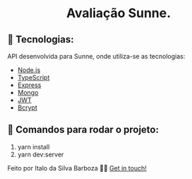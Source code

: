 <h1 align="center">
    <br />
    Avaliação Sunne.
</h1>

## 🚀 Tecnologias:

API desenvolvida para Sunne, onde utiliza-se as tecnologias:

- [Node.js](https://nodejs.org/)
- [TypeScript](https://www.typescriptlang.org/)
- [Express](https://expressjs.com/)
- [Mongo](https://www.mysql.com/)
- [JWT](https://jwt.io/)
- [Bcrypt](https://www.npmjs.com/package/bcrypt)

## 🚀 Comandos para rodar o projeto:
  
  1) yarn install
  2) yarn dev:server


Feito por Italo da Silva Barboza 👋🏻 [Get in touch!](https://github.com/Italosbarboza/)
